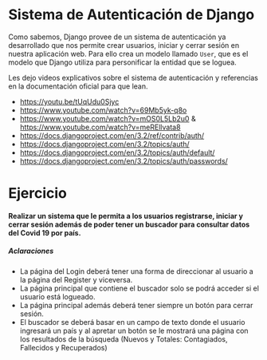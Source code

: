 # Sistema de Autenticación de Django

Como sabemos, Django provee de un sistema de autenticación ya desarrollado que nos permite crear usuarios, iniciar y cerrar sesión en nuestra aplicación web. Para ello crea un modelo llamado `User`, que es el modelo que Django utiliza para personificar la entidad que se loguea.

Les dejo videos explicativos sobre el sistema de autenticación y referencias en la documentación oficial para que lean.

- https://youtu.be/tUqUdu0Sjyc
- https://www.youtube.com/watch?v=69Mb5yk-q8o
- https://www.youtube.com/watch?v=mOS0L5Lb2u0 & https://www.youtube.com/watch?v=meREllvata8
- https://docs.djangoproject.com/en/3.2/ref/contrib/auth/
- https://docs.djangoproject.com/en/3.2/topics/auth/
- https://docs.djangoproject.com/en/3.2/topics/auth/default/
- https://docs.djangoproject.com/en/3.2/topics/auth/passwords/

# Ejercicio

#### Realizar un sistema que le permita a los usuarios registrarse, iniciar y cerrar sesión además de poder tener un buscador para consultar datos del Covid 19 por país.

##### Aclaraciones

- La página del Login deberá tener una forma de direccionar al usuario a la página del Register y viceversa.
- La página principal que contiene el buscador solo se podrá acceder si el usuario está logueado.
- La página principal además deberá tener siempre un botón para cerrar sesión.
- El buscador se deberá basar en un campo de texto donde el usuario ingresará un país y al apretar un botón se le mostrará una página con los resultados de la búsqueda (Nuevos y Totales: Contagiados, Fallecidos y Recuperados)